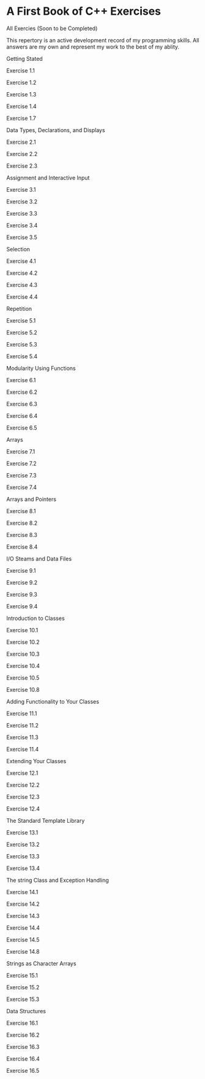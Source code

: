 # A First Book of C++ Exercises

All Exercies (Soon to be Completed) 

This repertory is an active development record of my programming skills. 
All answers are my own and represent my work to the best of my ablity.  

Getting Stated

Exercise 1.1

Exercise 1.2

Exercise 1.3

Exercise 1.4

Exercise 1.7

Data Types, Declarations, and Displays

Exercise 2.1

Exercise 2.2

Exercise 2.3

Assignment and Interactive Input 

Exercise 3.1

Exercise 3.2

Exercise 3.3

Exercise 3.4

Exercise 3.5

Selection

Exercise 4.1

Exercise 4.2

Exercise 4.3

Exercise 4.4

Repetition

Exercise 5.1

Exercise 5.2

Exercise 5.3

Exercise 5.4

Modularity Using Functions

Exercise 6.1

Exercise 6.2

Exercise 6.3

Exercise 6.4

Exercise 6.5

Arrays

Exercise 7.1

Exercise 7.2

Exercise 7.3

Exercise 7.4

Arrays and Pointers

Exercise 8.1

Exercise 8.2

Exercise 8.3 

Exercise 8.4

I/O Steams and Data Files

Exercise 9.1

Exercise 9.2

Exercise 9.3

Exercise 9.4

Introduction to Classes

Exercise 10.1

Exercise 10.2

Exercise 10.3

Exercise 10.4

Exercise 10.5

Exercise 10.8

Adding Functionality to Your Classes

Exercise 11.1

Exercise 11.2

Exercise 11.3

Exercise 11.4

Extending Your Classes

Exercise 12.1

Exercise 12.2

Exercise 12.3

Exercise 12.4

The Standard Template Library

Exercise 13.1

Exercise 13.2

Exercise 13.3

Exercise 13.4

The string Class and Exception Handling

Exercise 14.1

Exercise 14.2

Exercise 14.3

Exercise 14.4

Exercise 14.5

Exercise 14.8

Strings as Character Arrays

Exercise 15.1

Exercise 15.2

Exercise 15.3

Data Structures

Exercise 16.1

Exercise 16.2

Exercise 16.3

Exercise 16.4

Exercise 16.5
